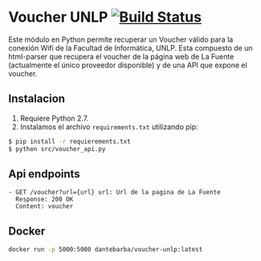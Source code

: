 # Voucher UNLP [![Build Status](https://travis-ci.org/dantebarba/voucher-unlp.svg?branch=master)](https://travis-ci.org/dantebarba/voucher-unlp)

Este módulo en Python permite recuperar un Voucher válido para la conexión Wifi de la Facultad de Informática, UNLP. Esta compuesto de un html-parser que recupera el voucher de la página web de La Fuente (actualmente el único proveedor disponible) y de una API que expone el voucher. 

## Instalacion

1. Requiere Python 2.7. 
2. Instalamos el archivo `requirements.txt` utilizando pip:

```bash
$ pip install -r requierements.txt
$ python src/voucher_api.py
```

## Api endpoints

```http
- GET /voucher?url={url} url: Url de la pagina de La Fuente 
  Response: 200 OK 
  Content: voucher
```

## Docker

```bash
docker run -p 5000:5000 dantebarba/voucher-unlp:latest
```
